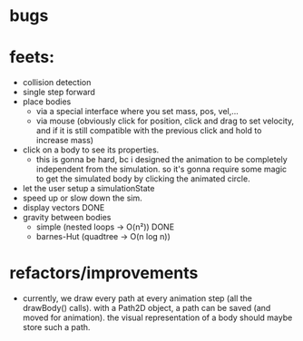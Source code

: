 # bugs

# feets:
- collision detection
- single step forward
- place bodies
    - via a special interface where you set mass, pos, vel,...
    - via mouse
        (obviously click for position, click and drag to set velocity, and if it is still compatible with the previous click and hold to increase mass)
- click on a body to see its properties.
    - this is gonna be hard, bc i designed the animation to be completely independent from the simulation. so it's gonna require some magic to get the simulated body by clicking the animated circle.
- let the user setup a simulationState
- speed up or slow down the sim.
- display vectors DONE
- gravity between bodies
    - simple (nested loops -> O(n²)) DONE
    - barnes-Hut (quadtree -> O(n log n))

# refactors/improvements


- currently, we draw every path at every animation step (all the drawBody() calls). with a Path2D object, a path can be saved (and moved for animation). the visual representation of a body should maybe store such a path.


